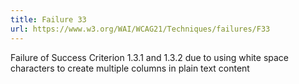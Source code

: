 ```yaml
---
title: Failure 33
url: https://www.w3.org/WAI/WCAG21/Techniques/failures/F33
---
```

Failure of Success Criterion 1.3.1 and 1.3.2 due to using white space characters to create multiple columns in plain text content
